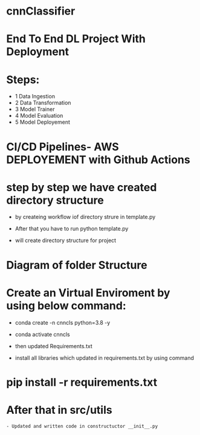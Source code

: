 # cnnClassifier

# End To End DL Project With Deployment

# Steps:


- 1 Data Ingestion 
- 2 Data Transformation
- 3 Model Trainer 
- 4 Model Evaluation 
- 5 Model Deployement




# CI/CD Pipelines- AWS DEPLOYEMENT with Github Actions




# step by step we have created directory structure 

- by createing workflow iof directory strure in template.py
- After that you have to run  python template.py

-  will create directory structure for project


# Diagram of folder Structure


# Create an Virtual Enviroment by using below command:

 - conda create -n cnncls python=3.8  -y
 - conda activate cnncls


 - then updated Requirements.txt 

 - install all libraries which updated in requirements.txt by using command


  # pip install -r  requirements.txt


# After that in src/utils
    - Updated and written code in constructuctor __init__.py


























